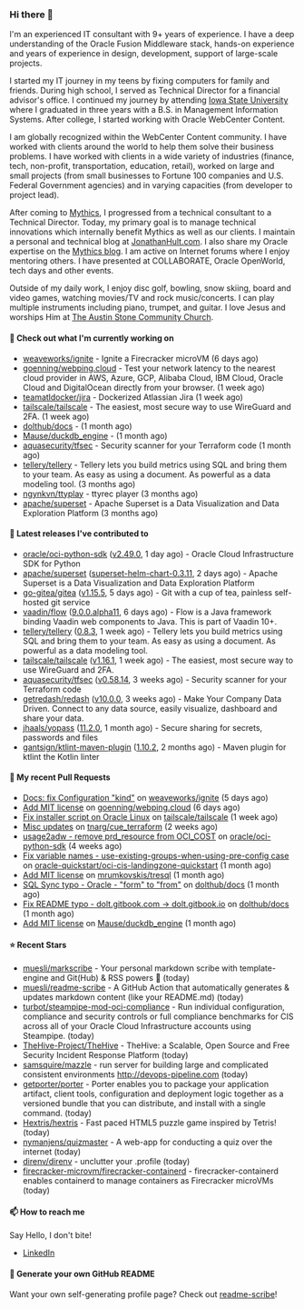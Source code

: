### Hi there 👋

I'm an experienced IT consultant with 9+ years of experience. I have a deep understanding of the Oracle Fusion Middleware stack, hands-on experience and years of experience in design, development, support of large-scale projects.

I started my IT journey in my teens by fixing computers for family and friends. During high school, I served as Technical Director for a financial advisor's office. I continued my journey by attending [Iowa State University](iastate.edu) where I graduated in three years with a B.S. in Management Information Systems. After college, I started working with Oracle WebCenter Content.

I am globally recognized within the WebCenter Content community. I have worked with clients around the world to help them solve their business problems. I have worked with clients in a wide variety of industries (finance, tech, non-profit, transportation, education, retail), worked on large and small projects (from small businesses to Fortune 100 companies and U.S. Federal Government agencies) and in varying capacities (from developer to project lead).

After coming to [Mythics](https://www.mythics.com/), I progressed from a technical consultant to a Technical Director. Today, my primary goal is to manage technical innovations which internally benefit Mythics as well as our clients. I maintain a personal and technical blog at [JonathanHult.com](https://jonathanhult.com). I also share my Oracle expertise on the [Mythics blog](https://www.mythics.com/about/blog/). I am active on Internet forums where I enjoy mentoring others. I have presented at COLLABORATE, Oracle OpenWorld, tech days and other events.

Outside of my daily work, I enjoy disc golf, bowling, snow skiing, board and video games, watching movies/TV and rock music/concerts. I can play multiple instruments including piano, trumpet, and guitar. I love Jesus and worships Him at [The Austin Stone Community Church](https://austinstone.org/).

#### 👷 Check out what I'm currently working on

- [weaveworks/ignite](https://github.com/weaveworks/ignite) - Ignite a Firecracker microVM (6 days ago)
- [goenning/webping.cloud](https://github.com/goenning/webping.cloud) - Test your network latency to the nearest cloud provider in AWS, Azure, GCP, Alibaba Cloud, IBM Cloud, Oracle Cloud and DigitalOcean directly from your browser. (1 week ago)
- [teamatldocker/jira](https://github.com/teamatldocker/jira) - Dockerized Atlassian Jira (1 week ago)
- [tailscale/tailscale](https://github.com/tailscale/tailscale) - The easiest, most secure way to use WireGuard and 2FA. (1 week ago)
- [dolthub/docs](https://github.com/dolthub/docs) -  (1 month ago)
- [Mause/duckdb_engine](https://github.com/Mause/duckdb_engine) -  (1 month ago)
- [aquasecurity/tfsec](https://github.com/aquasecurity/tfsec) - Security scanner for your Terraform code (1 month ago)
- [tellery/tellery](https://github.com/tellery/tellery) - Tellery lets you build metrics using SQL and bring them to your team. As easy as using a document. As powerful as a data modeling tool. (3 months ago)
- [ngynkvn/ttyplay](https://github.com/ngynkvn/ttyplay) - ttyrec player (3 months ago)
- [apache/superset](https://github.com/apache/superset) - Apache Superset is a Data Visualization and Data Exploration Platform (3 months ago)

#### 🔭 Latest releases I've contributed to

- [oracle/oci-python-sdk](https://github.com/oracle/oci-python-sdk) ([v2.49.0](https://github.com/oracle/oci-python-sdk/releases/tag/v2.49.0), 1 day ago) - Oracle Cloud Infrastructure SDK for Python
- [apache/superset](https://github.com/apache/superset) ([superset-helm-chart-0.3.11](https://github.com/apache/superset/releases/tag/superset-helm-chart-0.3.11), 2 days ago) - Apache Superset is a Data Visualization and Data Exploration Platform
- [go-gitea/gitea](https://github.com/go-gitea/gitea) ([v1.15.5](https://github.com/go-gitea/gitea/releases/tag/v1.15.5), 5 days ago) - Git with a cup of tea, painless self-hosted git service
- [vaadin/flow](https://github.com/vaadin/flow) ([9.0.0.alpha11](https://github.com/vaadin/flow/releases/tag/9.0.0.alpha11), 6 days ago) - Flow is a Java framework binding Vaadin web components to Java. This is part of Vaadin 10&#43;.
- [tellery/tellery](https://github.com/tellery/tellery) ([0.8.3](https://github.com/tellery/tellery/releases/tag/0.8.3), 1 week ago) - Tellery lets you build metrics using SQL and bring them to your team. As easy as using a document. As powerful as a data modeling tool.
- [tailscale/tailscale](https://github.com/tailscale/tailscale) ([v1.16.1](https://github.com/tailscale/tailscale/releases/tag/v1.16.1), 1 week ago) - The easiest, most secure way to use WireGuard and 2FA.
- [aquasecurity/tfsec](https://github.com/aquasecurity/tfsec) ([v0.58.14](https://github.com/aquasecurity/tfsec/releases/tag/v0.58.14), 3 weeks ago) - Security scanner for your Terraform code
- [getredash/redash](https://github.com/getredash/redash) ([v10.0.0](https://github.com/getredash/redash/releases/tag/v10.0.0), 3 weeks ago) - Make Your Company Data Driven. Connect to any data source, easily visualize, dashboard and share your data.
- [jhaals/yopass](https://github.com/jhaals/yopass) ([11.2.0](https://github.com/jhaals/yopass/releases/tag/11.2.0), 1 month ago) - Secure sharing for secrets, passwords and files 
- [gantsign/ktlint-maven-plugin](https://github.com/gantsign/ktlint-maven-plugin) ([1.10.2](https://github.com/gantsign/ktlint-maven-plugin/releases/tag/1.10.2), 2 months ago) - Maven plugin for ktlint the Kotlin linter

#### 🔨 My recent Pull Requests

- [Docs: fix Configuration &#34;kind&#34;](https://github.com/weaveworks/ignite/pull/877) on [weaveworks/ignite](https://github.com/weaveworks/ignite) (5 days ago)
- [Add MIT license](https://github.com/goenning/webping.cloud/pull/10) on [goenning/webping.cloud](https://github.com/goenning/webping.cloud) (6 days ago)
- [Fix installer script on Oracle Linux](https://github.com/tailscale/tailscale/pull/3146) on [tailscale/tailscale](https://github.com/tailscale/tailscale) (1 week ago)
- [Misc updates](https://github.com/tnarg/cue_terraform/pull/1) on [tnarg/cue_terraform](https://github.com/tnarg/cue_terraform) (2 weeks ago)
- [usage2adw - remove prd_resource from OCI_COST](https://github.com/oracle/oci-python-sdk/pull/389) on [oracle/oci-python-sdk](https://github.com/oracle/oci-python-sdk) (4 weeks ago)
- [Fix variable names - use-existing-groups-when-using-pre-config case](https://github.com/oracle-quickstart/oci-cis-landingzone-quickstart/pull/32) on [oracle-quickstart/oci-cis-landingzone-quickstart](https://github.com/oracle-quickstart/oci-cis-landingzone-quickstart) (1 month ago)
- [Add MIT license](https://github.com/mrumkovskis/tresql/pull/40) on [mrumkovskis/tresql](https://github.com/mrumkovskis/tresql) (1 month ago)
- [SQL Sync typo - Oracle - &#34;form&#34; to &#34;from&#34;](https://github.com/dolthub/docs/pull/201) on [dolthub/docs](https://github.com/dolthub/docs) (1 month ago)
- [Fix README typo - dolt.gitbook.com -&gt; dolt.gitbook.io](https://github.com/dolthub/docs/pull/200) on [dolthub/docs](https://github.com/dolthub/docs) (1 month ago)
- [Add MIT license](https://github.com/Mause/duckdb_engine/pull/155) on [Mause/duckdb_engine](https://github.com/Mause/duckdb_engine) (1 month ago)

#### ⭐ Recent Stars

- [muesli/markscribe](https://github.com/muesli/markscribe) - Your personal markdown scribe with template-engine and Git(Hub) &amp; RSS powers 📜 (today)
- [muesli/readme-scribe](https://github.com/muesli/readme-scribe) - A GitHub Action that automatically generates &amp; updates markdown content (like your README.md) (today)
- [turbot/steampipe-mod-oci-compliance](https://github.com/turbot/steampipe-mod-oci-compliance) - Run individual configuration, compliance and security controls or full compliance benchmarks for CIS across all of your Oracle Cloud Infrastructure accounts using Steampipe. (today)
- [TheHive-Project/TheHive](https://github.com/TheHive-Project/TheHive) - TheHive: a Scalable, Open Source and Free Security Incident Response Platform (today)
- [samsquire/mazzle](https://github.com/samsquire/mazzle) - run server for building large and complicated consistent environments http://devops-pipeline.com (today)
- [getporter/porter](https://github.com/getporter/porter) - Porter enables you to package your application artifact, client tools, configuration and deployment logic together as a versioned bundle that you can distribute, and install with a single command. (today)
- [Hextris/hextris](https://github.com/Hextris/hextris) - Fast paced HTML5 puzzle game inspired by Tetris! (today)
- [nymanjens/quizmaster](https://github.com/nymanjens/quizmaster) - A web-app for conducting a quiz over the internet (today)
- [direnv/direnv](https://github.com/direnv/direnv) - unclutter your .profile (today)
- [firecracker-microvm/firecracker-containerd](https://github.com/firecracker-microvm/firecracker-containerd) - firecracker-containerd enables containerd to manage containers as Firecracker microVMs (today)

#### 📫 How to reach me

Say Hello, I don't bite!

- [LinkedIn](https://www.linkedin.com/in/jonathanhult)

#### 📖 Generate your own GitHub README

Want your own self-generating profile page? Check out [readme-scribe](https://github.com/muesli/readme-scribe)!
